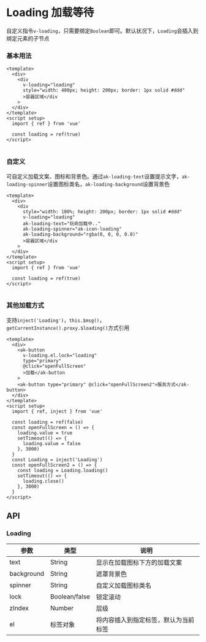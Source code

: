 <!-- Created by 337547038 on 2021/7/5 0005. -->

# Loading 加载等待

自定义指令`v-loading`，只需要绑定`Boolean`即可。默认状况下，`Loading`会插入到绑定元素的子节点

### 基本用法

```vue demo
<template>
  <div>
    <div
      v-loading="loading"
      style="width: 400px; height: 200px; border: 1px solid #ddd"
      >容器区域</div
    >
  </div>
</template>
<script setup>
  import { ref } from 'vue'

  const loading = ref(true)
</script>


```

### 自定义

可自定义加载文案、图标和背景色。通过`ak-loading-text`设置提示文字，`ak-loading-spinner`设置图标类名，`ak-loading-background`设置背景色

```vue demo
<template>
  <div>
    <div
      style="width: 100%; height: 200px; border: 1px solid #ddd"
      v-loading="loading"
      ak-loading-text="玩命加载中.."
      ak-loading-spinner="ak-icon-loading"
      ak-loading-background="rgba(0, 0, 0, 0.8)"
      >容器区域</div
    >
  </div>
</template>
<script setup>
  import { ref } from 'vue'

  const loading = ref(true)
</script>


```

### 其他加载方式

支持`inject('Loading')`，`this.$msg()`，`getCurrentInstance().proxy.$loading()`方式引用

```vue demo
<template>
  <div>
    <ak-button
      v-loading.el.lock="loading"
      type="primary"
      @click="openFullScreen"
      >加载</ak-button
    >
    <ak-button type="primary" @click="openFullScreen2">服务方式</ak-button>
  </div>
</template>
<script setup>
  import { ref, inject } from 'vue'

  const loading = ref(false)
  const openFullScreen = () => {
    loading.value = true
    setTimeout(() => {
      loading.value = false
    }, 3000)
  }
  const Loading = inject('Loading')
  const openFullScreen2 = () => {
    const loading = Loading.loading()
    setTimeout(() => {
      loading.close()
    }, 3000)
  }
</script>
```

## API

### Loading

|参数|类型|说明|
|----------|--------------|--------|
|text           | String         |显示在加载图标下方的加载文案|
|background     | String         |遮罩背景色|
|spinner        | String         |自定义加载图标类名|
|lock           | Boolean/false  |锁定滚动|
|zIndex         | Number         |层级|
|el             | 标签对象         |将内容插入到指定标签，默认为当前标签|

